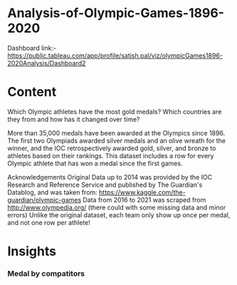 # Analysis-of-Olympic-Games-1896-2020
Dashboard link:-https://public.tableau.com/app/profile/satish.pal/viz/olympicGames1896-2020Analysis/Dashboard2
# Content
Which Olympic athletes have the most gold medals? Which countries are they from and how has it changed over time?

More than 35,000 medals have been awarded at the Olympics since 1896. The first two Olympiads awarded silver medals and an olive wreath for the winner, and the IOC retrospectively awarded gold, silver, and bronze to athletes based on their rankings. This dataset includes a row for every Olympic athlete that has won a medal since the first games.

Acknowledgements
Original Data up to 2014 was provided by the IOC Research and Reference Service and published by The Guardian's Datablog, and was taken from:
https://www.kaggle.com/the-guardian/olympic-games
Data from 2016 to 2021 was scraped from http://www.olympedia.org/ (there could with some missing data and minor errors)
Unlike the original dataset, each team only show up once per medal, and not one row per athlete!
# Insights
### Medal by compatitors

